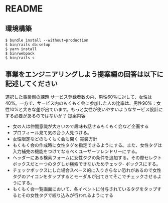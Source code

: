 # README

## 環境構築
```
$ bundle install --without=production
$ bin/rails db:setup
$ yarn install
$ bin/webpack
$ bin/rails s
```

## 事業をエンジニアリングしよう提案編の回答は以下に記述してください
選択した事業側の課題
サービス登録者数の内、男性60%に対して、女性は40%。一方で、サービス内のもくもく会に参加した人の比率は、男性90%：女性10%と大きな差が出ています。もっと女性が使いやすいようなサービス設計にする必要があるのではないか？
提案内容
- 女の人は仲間意識が大きいので趣味も話せるもくもく会など企画する
- プロフィール見て気の合う人見つける。
- 女性限定などのもくもく会も開く
実装方針
- もくもく会の作成時に女性タグを指定できるようにする。また、女性タグは入力補完の機能をつけてなるべくユーザーフレンドリーにする。
- ヘッダーにある検索フォームに女性タグの条件を追加する。その際セレクトボックスだと一つのタグしか検索できないためチェック- ボックスにする。
- チェックボックスにした場合スペース的に入りきらない恐れがあるので女性タグのアイコンをタップするとモーダルが出てきてそこでチェックさせるようにする。
- もくもく会一覧画面において、各イベントに付与されているタグをタップするとその女性タグで絞り込みが行われるようにする
